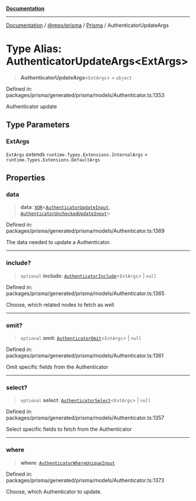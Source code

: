[**Documentation**](../../../../../README.md)

***

[Documentation](../../../../../README.md) / [@repo/prisma](../../../README.md) / [Prisma](../README.md) / AuthenticatorUpdateArgs

# Type Alias: AuthenticatorUpdateArgs\<ExtArgs\>

> **AuthenticatorUpdateArgs**\<`ExtArgs`\> = `object`

Defined in: packages/prisma/generated/prisma/models/Authenticator.ts:1353

Authenticator update

## Type Parameters

### ExtArgs

`ExtArgs` *extends* `runtime.Types.Extensions.InternalArgs` = `runtime.Types.Extensions.DefaultArgs`

## Properties

### data

> **data**: [`XOR`](XOR.md)\<[`AuthenticatorUpdateInput`](AuthenticatorUpdateInput.md), [`AuthenticatorUncheckedUpdateInput`](AuthenticatorUncheckedUpdateInput.md)\>

Defined in: packages/prisma/generated/prisma/models/Authenticator.ts:1369

The data needed to update a Authenticator.

***

### include?

> `optional` **include**: [`AuthenticatorInclude`](AuthenticatorInclude.md)\<`ExtArgs`\> \| `null`

Defined in: packages/prisma/generated/prisma/models/Authenticator.ts:1365

Choose, which related nodes to fetch as well

***

### omit?

> `optional` **omit**: [`AuthenticatorOmit`](AuthenticatorOmit.md)\<`ExtArgs`\> \| `null`

Defined in: packages/prisma/generated/prisma/models/Authenticator.ts:1361

Omit specific fields from the Authenticator

***

### select?

> `optional` **select**: [`AuthenticatorSelect`](AuthenticatorSelect.md)\<`ExtArgs`\> \| `null`

Defined in: packages/prisma/generated/prisma/models/Authenticator.ts:1357

Select specific fields to fetch from the Authenticator

***

### where

> **where**: [`AuthenticatorWhereUniqueInput`](AuthenticatorWhereUniqueInput.md)

Defined in: packages/prisma/generated/prisma/models/Authenticator.ts:1373

Choose, which Authenticator to update.
